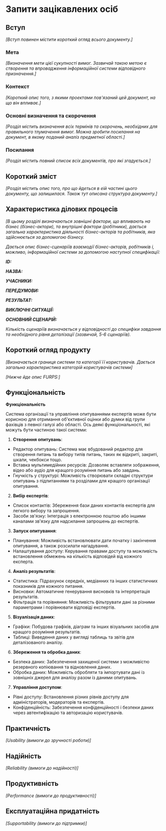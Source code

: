 # Запити зацікавлених осіб

## Вступ

*[Вступ повинен містити короткий огляд всього документу.]*

### Мета

*[Визначення мети цієї сукупності вимог. Зазвичай такою метою є створення та впровадження 
 інформаційної системи відповідного призначення.]*

### Контекст

*[Короткий опис того, з якими проектами пов'язаний цей документ, на що він впливає.]*


### Основні визначення та скорочення

*[Розділ містить визначення всіх термінів та скорочень, необхідних для правильного
тлумачення вимог. Можна зробити посилання на документ, в якому поданий аналіз предметної області.]*


### Посилання

*[Розділ містить повний список всіх документів, про які згадується.]*


## Короткий зміст

*[Розділ містить опис того, про що йдеться в еій частині цього документу, що залишилася. 
Також тут описана структура документу.]*

## Характеристика ділових процесів

*[В цьому розділі визначаються зовнішні фактори, що впливають на бізнес (бізнес-актори), 
та внутрішні фактори (робітники), дається загальна характеристика діяльності бізнес-акторів 
та робітників, яка здійснюється за допомогою бізнесу.*

*Дається опис бізнес-сценаріїв взаємодії бізнес-акторів, робітників і, можливо, інформаційної системи за допомогою наступної
специфікації:*

   
***ID:***
    
***НАЗВА:***
    
***УЧАСНИКИ:***

***ПЕРЕДУМОВИ:***

***РЕЗУЛЬТАТ:***

***ВИКЛЮЧНІ СИТУАЦІЇ:***

***ОСНОВНИЙ СЦЕНАРІЙ:***

*Кількість сценаріїв визначається у відповідності до специфіки завдання та необхідного 
рівня деталізації (зазвичай, 5-6 сценаріїв).*

## Короткий огляд продукту

*[Визначається границя системи та категорії її користувачів. Дається загальна характеристика категорій користувачів
системи]*

*[Нижче йде опис FURPS:]*


## Функціональність

**Функціональність**


Система організації та управління опитуваннями експертів може бути корисною для отримання об'єктивної оцінки або думки від групи фахівців з певної галузі або області. Ось деякі функціональності, які можуть бути частиною такої системи:

1. **Створення опитувань**:
- Редактор опитувань: Система має вбудований редактор для створення питань та вибору типів питань, таких як відкриті, закриті, шкали, чекбокси тощо.
- Вставка мультимедійних ресурсів: Дозволяє вставляти зображення, відео або аудіо для кращого розуміння питань або завдань.
- Гнучкість у структурі: Можливість створювати складні структури опитувань з підпитаннями та розділами для кращого організації опитування.

2. **Вибір експертів**:
- Список контактів: Збереження бази даних контактів експертів для легкого вибору та запрошення.
- Засоби зв'язку: Інтеграція з електронною поштою або іншими каналами зв'язку для надсилання запрошень до експертів.

3. **Запуск опитування**:
- Планування: Можливість встановлювати дати початку і закінчення опитування, а також розсилати нагадування.
- Налаштування доступу:
Керування правами доступу та можливість встановлення обмежень на кількість відповідей від кожного експерта.

4. **Аналіз результатів**:
- Статистика: Підрахунок середніх, медіанних та інших статистичних показників для кожного питання.
- Висновки: Автоматичне генерування висновків та інтерпретація результатів.
- Фільтрація та порівняння: Можливість фільтрувати дані за різними параметрами і порівнювати відповіді експертів.

5. **Візуалізація даних**:
- Графіки: Побудова графіків, діаграм та інших візуальних засобів для кращого розуміння результатів.
- Таблиці: Виведення даних у вигляді таблиць та звітів для деталізованого аналізу.

6. **Збереження та обробка даних**:
- Безпека даних: Забезпечення захищеної системи з можливістю резервного копіювання та відновлення даних.
- Обробка даних: Можливість обробляти та імпортувати дані із зовнішніх джерел для аналізу разом із даними опитувань.

7. **Управління доступом**:
- Рівні доступу: Встановлення різних рівнів доступу для адміністраторів, модераторів та експертів.
- Конфіденційність: Забезпечення конфіденційності і безпеки даних через автентифікацію та авторизацію користувачів.


## Практичність

*[Usability (вимоги до зручності роботи)]*

## Надійність

*[Reliability (вимоги до надійності)]*

## Продуктивність

*[Performance (вимоги до продуктивності)]*

## Експлуатаційна придатність

*[Supportability (вимоги до підтримки)]*
